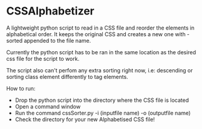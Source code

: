 # CSSAlphabetizer
A lightweight python script to read in a CSS file and reorder the elements in alphabetical order. It keeps the original CSS and creates a new one with -sorted appended to the file name. 

Currently the python script has to be ran in the same location as the desired css file for the script to work.

The script also can't perfom any extra sorting right now, i.e: descending or sorting class element differently to tag elements.

How to run:

- Drop the python script into the directory where the CSS file is located
- Open a command window
- Run the command cssSorter.py -i (inputfile name) -o (outputfile name)
- Check the directory for your new Alphabetised CSS file!
